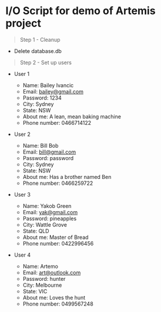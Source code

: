 # I/O Script for demo of Artemis project

> Step 1 - Cleanup
- Delete database.db

> Step 2 - Set up users
- User 1
    - Name: Bailey Ivancic
    - Email: bailey@gmail.com
    - Password: 1234
    - City: Sydney
    - State: NSW
    - About me: A lean, mean baking machine
    - Phone number: 0466714122

- User 2
    - Name: Bill Bob
    - Email: bill@gmail.com
    - Password: password
    - City: Sydney
    - State: NSW
    - About me: Has a brother named Ben
    - Phone number: 0466259722

- User 3
    - Name: Yakob Green
    - Email: yak@gmail.com
    - Password: pineapples
    - City: Wattle Grove
    - State: QLD
    - About me: Master of Bread
    - Phone number: 0422996456

- User 4
    - Name: Artemo
    - Email: art@outlook.com
    - Password: hunter
    - City: Melbourne
    - State: VIC
    - About me: Loves the hunt
    - Phone number: 0499567248